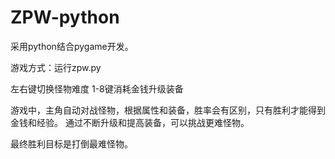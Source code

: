 ZPW-python
==========
采用python结合pygame开发。

游戏方式：运行zpw.py

左右键切换怪物难度
1-8键消耗金钱升级装备

游戏中，主角自动对战怪物，根据属性和装备，胜率会有区别，只有胜利才能得到金钱和经验。
通过不断升级和提高装备，可以挑战更难怪物。

最终胜利目标是打倒最难怪物。



